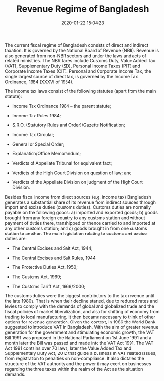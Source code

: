 ﻿---
title:  "Revenue Regime of Bangladesh"
date:   2020-01-22 15:04:23
categories: [income-tax]
tags: [income-tax]
comments: true
---

The current fiscal regime of Bangladesh consists of direct and indirect taxation. It is governed by the
National Board of Revenue (NBR). Revenue is also generated from non-NBR sectors and under the laws
and acts of related ministries. The NBR taxes include Customs Duty, Value Added Tax (VAT),
Supplementary Duty (SD), Personal Income Taxes (PIT) and Corporate Income Taxes (CIT).
Personal and Corporate Income Tax, the single largest source of direct tax, is governed by the Income
Tax Ordinance, 1984 (XXXVI of 1984). 

The income tax laws consist of the following statutes (apart from
the main statute):

- Income Tax Ordinance 1984 – the parent statute;

- Income Tax Rules 1984;

- S.R.O. (Statutory Rules and Order)/Gazette Notification;

- Income Tax Circular;

- General or Special Order;

- Explanation/Office Memorandum;

- Verdicts of Appellate Tribunal for equivalent fact;

- Verdicts of the High Court Division on question of law; and

- Verdicts of the Appellate Division on judgment of the High Court Division.

Besides fiscal income from direct sources (e.g. income tax) Bangladesh generates a substantial share of
its revenue from indirect sources through import and excise duties (customs duties). Customs duties are
normally payable on the following goods: a) imported and exported goods; b) goods brought from any
foreign country to any customs station and without payment of duties there, transhipped or thence
carried to and imported at any other customs station; and c) goods brought in from one customs station
to another. The main legislation relating to customs and excise duties are:

- The Central Excises and Salt Act, 1944;

- The Central Excises and Salt Rules, 1944

- The Protective Duties Act, 1950;

- The Customs Act, 1969;

- The Customs Tariff Act, 1969/2000;

The customs duties were the biggest contributors to the tax revenue until the late 1980s. That is when
their decline started, due to reduced rates and levies to comply with the demands of global and
globalized trade and the fiscal policies of market liberalization, and also for shifting of economy from
trading to local manufacturing. It then became necessary to think of other options for revenue
generation. Given the context, in 1986 the World Bank suggested to introduce VAT in Bangladesh. With
the aim of greater revenue generation for the government and stimulating economic growth, the VAT
Bill 1991 was proposed in the National Parliament on 1st June 1991 and a month later the Bill was
passed and made into the VAT Act 1991. The VAT Act 1991 contains over 70 laws, later the Value Added Tax and Supplementary Duty Act, 2012 that guide a business
in VAT related issues, from registration to penalties on non-compliance. It also dictates the structure of
the VAT authority and the power it may exert on businesses regarding the three taxes within the realm
of the Act as the situation demands.



